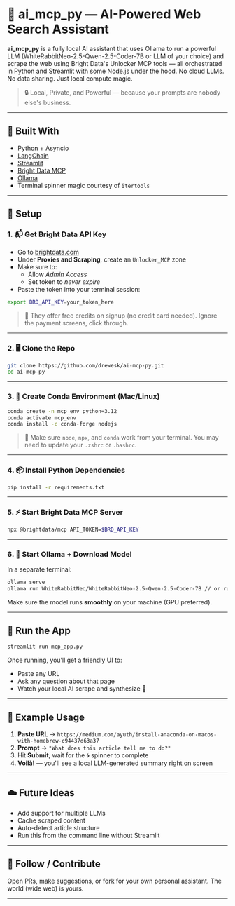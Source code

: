 
# 🤖 ai_mcp_py — AI-Powered Web Search Assistant

**ai_mcp_py** is a fully local AI assistant that uses Ollama to run a powerful LLM (WhiteRabbitNeo-2.5-Qwen-2.5-Coder-7B or LLM of your choice) and scrape the web using Bright Data's Unlocker MCP tools — all orchestrated in Python and Streamlit with some Node.js under the hood. No cloud LLMs. No data sharing. Just local compute magic.

> 🔒 Local, Private, and Powerful — because your prompts are nobody else's business.

---

## 🧠 Built With

- Python + Asyncio
- [LangChain](https://www.langchain.com/)
- [Streamlit](https://streamlit.io/)
- [Bright Data MCP](https://brightdata.com/)
- [Ollama](https://ollama.com/)
- Terminal spinner magic courtesy of `itertools`

---

## 🧰 Setup

### 1. 📬 Get Bright Data API Key

- Go to [brightdata.com](https://brightdata.com)
- Under **Proxies and Scraping**, create an `Unlocker_MCP` zone
- Make sure to:
  - Allow *Admin Access*
  - Set token to *never expire*
- Paste the token into your terminal session:

```bash
export BRD_API_KEY=your_token_here
```

> 💸 They offer free credits on signup (no credit card needed). Ignore the payment screens, click through.

---

### 2. 🖥️ Clone the Repo

```bash
git clone https://github.com/drewesk/ai-mcp-py.git
cd ai-mcp-py
```

---

### 3. 🐍 Create Conda Environment (Mac/Linux)

```bash
conda create -n mcp_env python=3.12
conda activate mcp_env
conda install -c conda-forge nodejs
```

> 🧪 Make sure `node`, `npx`, and `conda` work from your terminal. You may need to update your `.zshrc` or `.bashrc`.

---

### 4. 📦 Install Python Dependencies

```bash
pip install -r requirements.txt
```

---

### 5. ⚡ Start Bright Data MCP Server

```bash
npx @brightdata/mcp API_TOKEN=$BRD_API_KEY
```

---

### 6. 🧠 Start Ollama + Download Model

In a separate terminal:

```bash
ollama serve
ollama run WhiteRabbitNeo/WhiteRabbitNeo-2.5-Qwen-2.5-Coder-7B // or run you fav model and update mcp_app.py
```

Make sure the model runs **smoothly** on your machine (GPU preferred).

---

## 🧪 Run the App

```bash
streamlit run mcp_app.py
```

Once running, you’ll get a friendly UI to:

- Paste any URL
- Ask any question about that page
- Watch your local AI scrape and synthesize 🤯

---

## 🧼 Example Usage

1. **Paste URL** → `https://medium.com/ayuth/install-anaconda-on-macos-with-homebrew-c94437d63a37`
2. **Prompt** → `"What does this article tell me to do?"`
3. Hit **Submit**, wait for the 🌀 spinner to complete
4. **Voilà!** — you'll see a local LLM-generated summary right on screen

---



## ☁️ Future Ideas

- Add support for multiple LLMs
- Cache scraped content
- Auto-detect article structure
- Run this from the command line without Streamlit

---

## 🐾 Follow / Contribute

Open PRs, make suggestions, or fork for your own personal assistant. The world (wide web) is yours.

---
